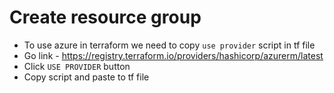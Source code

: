 # Create resource group
* To use azure in terraform we need to copy `use provider` script in tf file
* Go link - https://registry.terraform.io/providers/hashicorp/azurerm/latest
* Click `USE PROVIDER` button
* Copy script and paste to tf file
